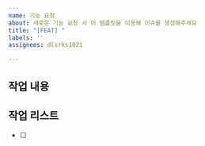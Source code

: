 ```yaml
---
name: 기능 요청
about: 새로운 기능 요청 시 이 템플릿을 이용해 이슈를 생성해주세요
title: "[FEAT] "
labels: ''
assignees: dlsrks1021

---
```


## 작업 내용

<!--- 기능에 대한 설명을 작성해 주세요 -->

## 작업 리스트

<!--- 기능 추가에 필요한 체크리스트를 작성해 주세요 -->

- [ ]
